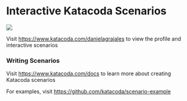 # Interactive Katacoda Scenarios

[![](http://shields.katacoda.com/katacoda/danielagrajales/count.svg)](https://www.katacoda.com/danielagrajales "Get your profile on Katacoda.com")

Visit https://www.katacoda.com/danielagrajales to view the profile and interactive scenarios

### Writing Scenarios
Visit https://www.katacoda.com/docs to learn more about creating Katacoda scenarios

For examples, visit https://github.com/katacoda/scenario-example
